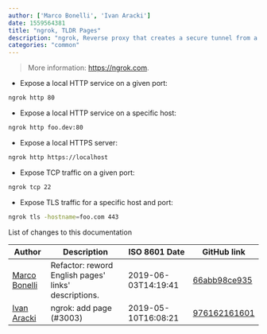 ```yaml
---
author: ['Marco Bonelli', 'Ivan Aracki']
date: 1559564381
title: "ngrok, TLDR Pages"
description: "ngrok, Reverse proxy that creates a secure tunnel from a public endpoint to a locally running web service."
categories: "common"
---
```

> More information: <https://ngrok.com>.

- Expose a local HTTP service on a given port:

```bash
ngrok http 80
```

- Expose a local HTTP service on a specific host:

```bash
ngrok http foo.dev:80
```

- Expose a local HTTPS server:

```bash
ngrok http https://localhost
```

- Expose TCP traffic on a given port:

```bash
ngrok tcp 22
```

- Expose TLS traffic for a specific host and port:

```bash
ngrok tls -hostname=foo.com 443
```
List of changes to this documentation


Author | Description | ISO 8601 Date | GitHub link
------|-----|-----|-----
[Marco Bonelli](mailto:marco@mebeim.net) | Refactor: reword English pages' links' descriptions. | 2019-06-03T14:19:41 | [66abb98ce935](https://github.com/tldr-pages/tldr/commit/66abb98ce935c0f4516bf30c4d6da72180d5a3ab)
[Ivan Aracki](mailto:aracki.ivan@gmail.com) | ngrok: add page (#3003) | 2019-05-10T16:08:21 | [976162161601](https://github.com/tldr-pages/tldr/commit/976162161601dedc9cf16d7f780108e0ab836f84)

